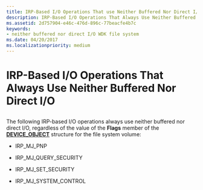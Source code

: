 ```yaml
---
title: IRP-Based I/O Operations That use Neither Buffered Nor Direct I/O
description: IRP-Based I/O Operations That Always Use Neither Buffered Nor Direct I/O
ms.assetid: 2d757904-e46c-476d-896c-77beacfe4b7c
keywords:
- neither buffered nor direct I/O WDK file system
ms.date: 04/20/2017
ms.localizationpriority: medium
---
```


# IRP-Based I/O Operations That Always Use Neither Buffered Nor Direct I/O


## <span id="ddk_irp_based_io_operations_that_always_use_neither_buffered_nor_direc"></span><span id="DDK_IRP_BASED_IO_OPERATIONS_THAT_ALWAYS_USE_NEITHER_BUFFERED_NOR_DIREC"></span>


The following IRP-based I/O operations always use neither buffered nor direct I/O, regardless of the value of the **Flags** member of the [**DEVICE\_OBJECT**](https://docs.microsoft.com/windows-hardware/drivers/ddi/wdm/ns-wdm-_device_object) structure for the file system volume:

-   IRP\_MJ\_PNP

-   IRP\_MJ\_QUERY\_SECURITY

-   IRP\_MJ\_SET\_SECURITY

-   IRP\_MJ\_SYSTEM\_CONTROL

 

 




